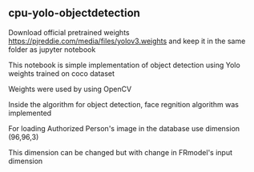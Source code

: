 ## cpu-yolo-objectdetection

Download official pretrained weights
  https://pjreddie.com/media/files/yolov3.weights
and keep it in the same folder as jupyter notebook

This notebook is simple implementation of object detection using Yolo weights trained on coco dataset

Weights were used by using OpenCV

Inside the algorithm for object detection, face regnition algorithm was implemented

For loading Authorized Person's image in the database use dimension (96,96,3)

This dimension can be changed but with change in FRmodel's input dimension
